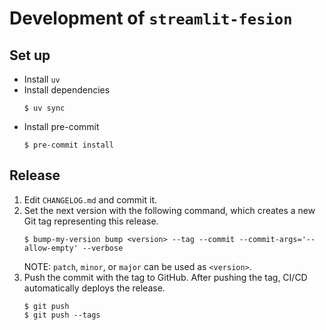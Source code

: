 # Development of `streamlit-fesion`

## Set up
* Install `uv`
* Install dependencies
  ```shell
  $ uv sync
  ```
* Install pre-commit
  ```shell
  $ pre-commit install
  ```

## Release
1. Edit `CHANGELOG.md` and commit it.
2. Set the next version with the following command, which creates a new Git tag representing this release.
   ```
   $ bump-my-version bump <version> --tag --commit --commit-args='--allow-empty' --verbose
   ```
   NOTE: `patch`, `minor`, or `major` can be used as `<version>`.
3. Push the commit with the tag to GitHub. After pushing the tag, CI/CD automatically deploys the release.
   ```
   $ git push
   $ git push --tags
   ```
